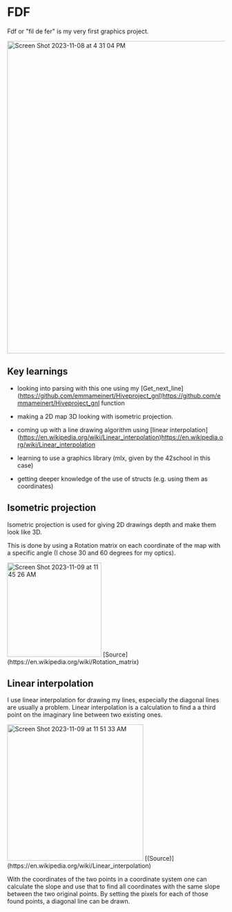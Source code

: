 # FDF

Fdf or "fil de fer" is my very first graphics project. 


<img width="722" alt="Screen Shot 2023-11-08 at 4 31 04 PM" src="https://github.com/emmameinert/Hiveprojects_fdf/assets/110816436/a1b4b8f6-8662-4e31-8028-5229c50d400c">

## Key learnings 

- looking into parsing with this one using my [Get_next_line] (https://github.com/emmameinert/Hiveproject_gnl)https://github.com/emmameinert/Hiveproject_gnl function
  
- making a 2D map 3D looking with isometric projection.
  
- coming up with a line drawing algorithm using [linear interpolation] (https://en.wikipedia.org/wiki/Linear_interpolation)https://en.wikipedia.org/wiki/Linear_interpolation
  
- learning to use a graphics library (mlx, given by the 42school in this case)
  
- getting deeper knowledge of the use of structs (e.g. using them as coordinates)

## Isometric projection

Isometric projection is used for giving 2D drawings depth and make them look like 3D.

This is done by using a Rotation matrix on each coordinate of the map with a specific angle (I chose 30 and 60 degrees for my optics).

<img width="218" alt="Screen Shot 2023-11-09 at 11 45 26 AM" src="https://github.com/emmameinert/Hiveprojects_fdf/assets/110816436/677705b1-a136-4421-a855-a97c552b61df">
[Source](https://en.wikipedia.org/wiki/Rotation_matrix) 

## Linear interpolation

I use linear interpolation for drawing my lines, especially the diagonal lines are usually a problem. 
Linear interpolation is a calculation to find a a third point on the imaginary line between two existing ones. 

<img width="315" alt="Screen Shot 2023-11-09 at 11 51 33 AM" src="https://github.com/emmameinert/Hiveprojects_fdf/assets/110816436/c90cc91a-ae4b-4437-9fb2-05746e9191e4">
[(Source)](https://en.wikipedia.org/wiki/Linear_interpolation)

With the coordinates of the two points in a coordinate system one can calculate the slope and use that to find all coordinates with the same slope between the two original points. By setting the pixels for each of those found points, a diagonal line can be drawn.
